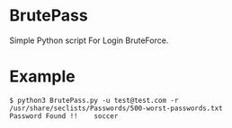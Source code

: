 # BrutePass
Simple Python script For Login BruteForce.

# Example
```
$ python3 BrutePass.py -u test@test.com -r /usr/share/seclists/Passwords/500-worst-passwords.txt
Password Found !!    soccer
```
